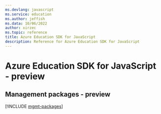 ```yaml
---
ms.devlang: javascript
ms.service: education
ms.author: jeffish
ms.data: 10/06/2022
author: xirzec
ms.topic: reference
title: Azure Education SDK for JavaScript
description: Reference for Azure Education SDK for JavaScript
---
```

# Azure Education SDK for JavaScript - preview

## Management packages - preview
[!INCLUDE [mgmt-packages](education-mgmt-index.md)]